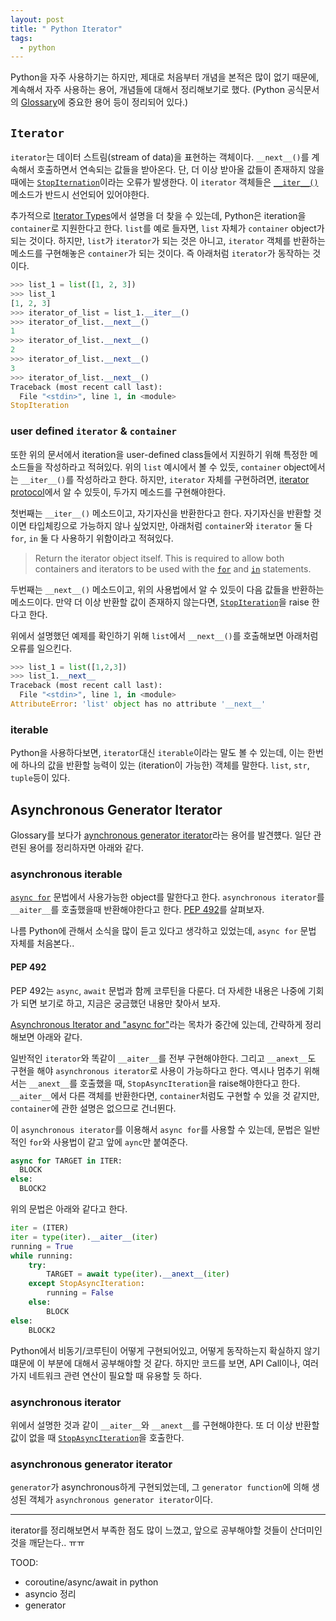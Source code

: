 ```yaml
---
layout: post
title: " Python Iterator"
tags:
  - python
---
```


Python을 자주 사용하기는 하지만, 제대로 처음부터 개념을 본적은 많이 없기 때문에, 계속해서 자주 사용하는 용어, 개념들에 대해서 정리해보기로 했다. (Python 공식문서의 [Glossary](https://docs.python.org/3/glossary.html)에 중요한 용어 등이 정리되어 있다.)

## `Iterator`

`iterator`는 데이터 스트림(stream of data)을 표현하는 객체이다. `__next__()`를 계속해서 호출하면서 연속되는 값들을 받아온다. 단, 더 이상 받아올 값들이 존재하지 않을 때에는 [`StopIternation`](https://docs.python.org/3/library/exceptions.html#StopIteration)이라는 오류가 발생한다. 이 `iterator` 객체들은 [`__iter__()`](https://docs.python.org/3/reference/datamodel.html#object.__iter__) 메소드가 반드시 선언되어 있어야한다.

추가적으로 [Iterator Types](https://docs.python.org/3/library/stdtypes.html#typeiter)에서 설명을 더 찾을 수 있는데, Python은 iteration을 `container`로 지원한다고 한다. `list`를 예로 들자면, `list` 자체가 `container` object가 되는 것이다. 하지만, `list`가 `iterator`가 되는 것은 아니고, `iterator` 객체를 반환하는 메소드를 구현해놓은 `container`가 되는 것이다. 즉 아래처럼 `iterator`가 동작하는 것이다.

```python
>>> list_1 = list([1, 2, 3])
>>> list_1
[1, 2, 3]
>>> iterator_of_list = list_1.__iter__()
>>> iterator_of_list.__next__()
1
>>> iterator_of_list.__next__()
2
>>> iterator_of_list.__next__()
3
>>> iterator_of_list.__next__()
Traceback (most recent call last):
  File "<stdin>", line 1, in <module>
StopIteration
```

### user defined `iterator` & `container`

또한 위의 문서에서 iteration을 user-defined class들에서 지원하기 위해 특정한 메소드들을 작성하라고 적혀있다. 위의 `list` 예시에서 볼 수 있듯, `container` object에서는 `__iter__()`를 작성하라고 한다. 하지만, `iterator` 자체를 구현하려면, [iterator protocol](https://docs.python.org/3/c-api/iter.html)에서 알 수 있듯이, 두가지 메소드를 구현해야한다.

첫번째는 `__iter__()` 메소드이고, 자기자신을 반환한다고 한다. 자기자신을 반환할 것이면 타입체킹으로 가능하지 않나 싶었지만, 아래처럼 `container`와 `iterator` 둘 다 `for`, `in` 둘 다 사용하기 위함이라고 적혀있다.

> Return the iterator object itself. This is required to allow both containers and iterators to be used with the [`for`](https://docs.python.org/3/reference/compound_stmts.html#for) and [`in`](https://docs.python.org/3/reference/expressions.html#in) statements.

두번째는 `__next__()` 메소드이고, 위의 사용법에서 알 수 있듯이 다음 값들을 반환하는 메소드이다. 만약 더 이상 반환할 값이 존재하지 않는다면, [`StopIteration`](https://docs.python.org/3/library/exceptions.html#StopIteration)을 raise 한다고 한다.

위에서 설명했던 예제를 확인하기 위해 `list`에서 `__next__()`를 호출해보면 아래처럼 오류를 일으킨다.

```python
>>> list_1 = list([1,2,3])
>>> list_1.__next__
Traceback (most recent call last):
  File "<stdin>", line 1, in <module>
AttributeError: 'list' object has no attribute '__next__'
```

### iterable

Python을 사용하다보면, `iterator`대신 `iterable`이라는 말도 볼 수 있는데, 이는 한번에 하나의 값을 반환할 능력이 있는 (iteration이 가능한) 객체를 말한다. `list`, `str`, `tuple`등이 있다.

## Asynchronous Generator Iterator

Glossary를 보다가 [aynchronous generator iterator](https://docs.python.org/3/glossary.html#term-asynchronous-generator-iterator)라는 용어를 발견헀다. 일단 관련된 용어를 정리하자면 아래와 같다.

### asynchronous iterable

[`async for`](https://docs.python.org/3/reference/compound_stmts.html#async-for) 문법에서 사용가능한 object를 말한다고 한다. `asynchronous iterator`를 `__aiter__`를 호출했을때 반환해야한다고 한다. [PEP 492](https://www.python.org/dev/peps/pep-0492)를 살펴보자.

나름 Python에 관해서 소식을 많이 듣고 있다고 생각하고 있었는데, `async for` 문법 자체를 처음본다..

#### PEP 492

PEP 492는 `async`, `await` 문법과 함께 코루틴을 다룬다. 더 자세한 내용은 나중에 기회가 되면 보기로 하고, 지금은 궁금했던 내용만 찾아서 보자.

[Asynchronous Iterator and "async for"](https://www.python.org/dev/peps/pep-0492/#asynchronous-iterators-and-async-for)라는 목차가 중간에 있는데, 간략하게 정리해보면 아래와 같다.

일반적인 `iterator`와 똑같이 `__aiter__`를 전부 구현해야한다. 그리고 `__anext__`도 구현을 해야 `asynchronous iterator`로 사용이 가능하다고 한다. 역시나 멈추기 위해서는 `__anext__`를 호출했을 때, `StopAsyncIteration`을 raise해야한다고 한다. `__aiter__`에서 다른 객체를 반환한다면, `container`처럼도 구현할 수 있을 것 같지만, `container`에 관한 설명은 없으므로 건너뛴다.

이 `asynchronous iterator`를 이용해서 `async for`를 사용할 수 있는데, 문법은 일반적인 `for`와 사용법이 같고 앞에 `aync`만 붙여준다.

```python
async for TARGET in ITER:
  BLOCK
else:
  BLOCK2
```

위의 문법은 아래와 같다고 한다.

```python
iter = (ITER)
iter = type(iter).__aiter__(iter)
running = True
while running:
    try:
        TARGET = await type(iter).__anext__(iter)
    except StopAsyncIteration:
        running = False
    else:
        BLOCK
else:
    BLOCK2
```

Python에서 비동기/코루틴이 어떻게 구현되어있고, 어떻게 동작하는지 확실하지 않기 떄문에 이 부분에 대해서 공부해야할 것 같다. 하지만 코드를 보면, API Call이나, 여러가지 네트워크 관련 연산이 필요할 때 유용할 듯 하다.

### asynchronous iterator

위에서 설명한 것과 같이 `__aiter__`와 `__anext__`를 구현해야한다. 또 더 이상 반환할 값이 없을 때 [`StopAsyncIteration`](https://docs.python.org/3/library/exceptions.html#StopAsyncIteration)을 호출한다.

### asynchronous generator iterator

`generator`가 asynchronous하게 구현되었는데, 그 `generator function`에 의해 생성된 객체가 `asynchronous generator iterator`이다.

---

iterator를 정리해보면서 부족한 점도 많이 느꼈고, 앞으로 공부해야할 것들이 산더미인 것을 깨닫는다.. ㅠㅠ

TOOD:

* coroutine/async/await in python
* asyncio 정리
* generator
